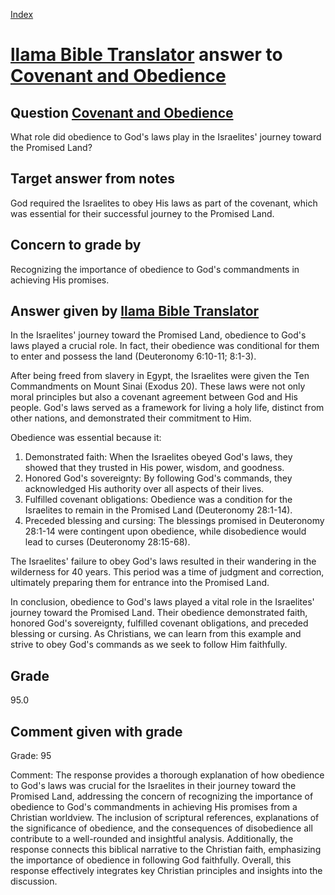 
[Index](../../index.md)
# [llama Bible Translator](../../answering_models/llama_Bible_Translator.md) answer to [Covenant and Obedience](../../questions/Covenant_and_Obedience.md)

## Question [Covenant and Obedience](../../questions/Covenant_and_Obedience.md)
What role did obedience to God's laws play in the Israelites' journey toward the Promised Land?

## Target answer from notes
God required the Israelites to obey His laws as part of the covenant, which was essential for their successful journey to the Promised Land.

## Concern to grade by
Recognizing the importance of obedience to God's commandments in achieving His promises.

## Answer given by [llama Bible Translator](../../answering_models/llama_Bible_Translator.md)
In the Israelites' journey toward the Promised Land, obedience to God's laws played a crucial role. In fact, their obedience was conditional for them to enter and possess the land (Deuteronomy 6:10-11; 8:1-3).

After being freed from slavery in Egypt, the Israelites were given the Ten Commandments on Mount Sinai (Exodus 20). These laws were not only moral principles but also a covenant agreement between God and His people. God's laws served as a framework for living a holy life, distinct from other nations, and demonstrated their commitment to Him.

Obedience was essential because it:

1. Demonstrated faith: When the Israelites obeyed God's laws, they showed that they trusted in His power, wisdom, and goodness.
2. Honored God's sovereignty: By following God's commands, they acknowledged His authority over all aspects of their lives.
3. Fulfilled covenant obligations: Obedience was a condition for the Israelites to remain in the Promised Land (Deuteronomy 28:1-14).
4. Preceded blessing and cursing: The blessings promised in Deuteronomy 28:1-14 were contingent upon obedience, while disobedience would lead to curses (Deuteronomy 28:15-68).

The Israelites' failure to obey God's laws resulted in their wandering in the wilderness for 40 years. This period was a time of judgment and correction, ultimately preparing them for entrance into the Promised Land.

In conclusion, obedience to God's laws played a vital role in the Israelites' journey toward the Promised Land. Their obedience demonstrated faith, honored God's sovereignty, fulfilled covenant obligations, and preceded blessing or cursing. As Christians, we can learn from this example and strive to obey God's commands as we seek to follow Him faithfully.

## Grade
95.0

## Comment given with grade
Grade: 95

Comment: The response provides a thorough explanation of how obedience to God's laws was crucial for the Israelites in their journey toward the Promised Land, addressing the concern of recognizing the importance of obedience to God's commandments in achieving His promises from a Christian worldview. The inclusion of scriptural references, explanations of the significance of obedience, and the consequences of disobedience all contribute to a well-rounded and insightful analysis. Additionally, the response connects this biblical narrative to the Christian faith, emphasizing the importance of obedience in following God faithfully. Overall, this response effectively integrates key Christian principles and insights into the discussion.
